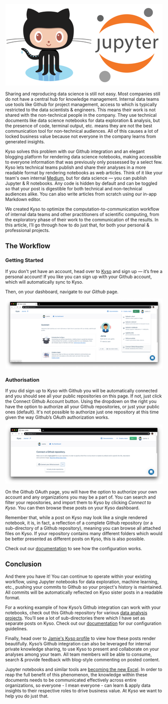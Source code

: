 ![Octocat](images/jupyter-github.png)

Sharing and reproducing data science is still not easy. Most companies still do not have a central hub for knowledge management. Internal data teams use tools like Github for project management, access to which is typically restricted to the data scientists & engineers. This means their work is not shared with the non-technical people in the company. They use technical documents like data science notebooks for data exploration & analysis, but the presence of code, terminal output, etc. means they are not the best communication tool for non-technical audiences. All of this causes a lot of locked business value because not everyone in the company learns from generated insights. 

Kyso solves this problem with our Github integration and an elegant blogging platform for rendering data science notebooks, making accessible to everyone information that was previously only possessed by a select few. Kyso lets technical teams publish and share their analyses in a more readable format by rendering notebooks as web articles. Think of it like your team's own internal [Medium](http://medium.com), but for data science — you can publish Jupyter & R notebooks. Any code is hidden by default and can be toggled so that your post is digestible for both technical and non-technical audiences alike. You can also write articles from scratch using our in-app Markdown editor.

We created Kyso to optimize the computation-to-communication workflow of internal data teams and other practitioners of scientific computing, from the exploratory phase of their work to the communication of the results. In this article, I’ll go through how to do just that, for both your personal & professional projects.

## The Workflow

### Getting Started

If you don't yet have an account, head over to [Kyso](https://kyso.io) and sign up — it’s free a personal account! If you like you can sign up with your Github account, which will automatically sync to Kyso.

Then, on your dashboard, navigate to our *Github* page.

![Octocat](images/github-connect.png)

### Authorisation

If you did sign up to Kyso with Github you will be automatically connected and you should see all your public repositories on this page. If not, just click the Connect Github Account button. Using the dropdown on the right you have the option to authorize all your Github repositories, or just your public ones (default). It's not possible to authorize just one repository at this time given the way Github’s OAuth authorization works.

![Octocat](images/github-auth.png)

On the Github OAuth page, you will have the option to authorize your own account and any organizations you may be a part of. You can search and filter your repositories, and import them to Kyso by clicking *Connect to Kyso*. You can then browse these posts on your Kyso dashboard.

Remember that, while a post on Kyso may look like a single rendered notebook, it is, in fact, a reflection of a complete Github repository (or a sub-directory of a Github repository), meaning you can browse all attached files on Kyso. If your repository contains many different folders which would be better presented as different posts on Kyso, this is also possible.

Check out our [documentation](https://docs.kyso.io/connect-a-github-repo-to-kyso) to see how the configuration works.

## Conclusion

And there you have it! You can continue to operate within your existing workflow, using Jupyter notebooks for data exploration, machine learning, etc., pushing your commits to Github so your project's history is maintained. All commits will be automatically reflected on Kyso sister posts in a readable format.

For a working example of how Kyso’s Github integration can work with your notebooks, check out this Github repository for various [data analysis projects](https://github.com/JJamie89/Data-Analysis). You’ll see a lot of sub-directories there which I have set as separate posts on Kyso. Check out our [documentation](https://docs.kyso.io/connect-a-github-repo-to-kyso) for our configuration guidelines. 

Finally, head over to [Jamie's Kyso profile](https://kyso.io/Jamie) to view how these posts render beautifully. Kyso’s Github integration can also be leveraged for internal private knowledge sharing, to use Kyso to present and collaborate on your analyses among your team. All team members will be able to consume, search & provide feedback with blog-style commenting on posted content. 

Jupyter notebooks and similar tools are [becoming the new Excel](https://towardsdatascience.com/jupyter-is-the-new-excel-a7a22f2fc13a). In order to reap the full benefit of this phenomenon, the knowledge within these documents needs to be communicated effectively across entire organizations, so everyone - I mean everyone - can learn & apply data insights to their respective roles to drive business value. At Kyso we want to help you do just that.